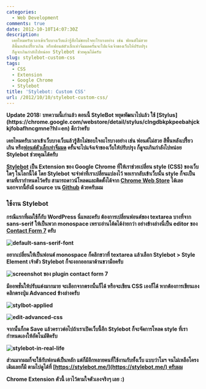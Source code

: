 ```yaml
---
categories:
  - Web Development
comments: true
date: 2012-10-10T14:07:30Z
description:
  เคยไหมครับเวลาเข้าเว็บบางเว็บแล้วรู้สึกไม่ชอบใจอะไรบางอย่าง เช่น ฟอนต์ไม่สวย
  สีพื้นหลังเปรี้ยวเกิน หรือฟอนต์ตัวเล็กเท่าจิ๋มมดครั้นจะไปแจ้งเจ้าของเว็บให้ปรับปรุง
  ก็ดูจะเกินกำลังไปหน่อย Stylebot ช่วยคุณได้ครับ
slug: stylebot-custom-css
tags:
  - CSS
  - Extension
  - Google Chrome
  - Stylebot
title: 'Stylebot: Custom CSS'
url: /2012/10/10/stylebot-custom-css/
---
```


<p class="message--warning">
  <strong>Update 2018: บทความนี้เก่าแล้ว ตอนนี้ StyleBot หยุดพัฒนาไปแล้ว ใช้ [Stylus](https://chrome.google.com/webstore/detail/stylus/clngdbkpkpeebahjckkjfobafhncgmne?hl=en) ดีกว่าครับ
</p>

เคยไหมครับเวลาเข้าเว็บบางเว็บแล้วรู้สึกไม่ชอบใจอะไรบางอย่าง เช่น ฟอนต์ไม่สวย สีพื้นหลังเปรี้ยวเกิน หรือ[ฟอนต์ตัวเล็กเท่าจิ๋มมด](https://www.manager.co.th) ครั้นจะไปแจ้งเจ้าของเว็บให้ปรับปรุง ก็ดูจะเกินกำลังไปหน่อย Stylebot ช่วยคุณได้ครับ

[**Stylebot**](https://github.com/ankit/stylebot) เป็น Extension ของ Google Chrome ที่ให้เราช่วยเปลี่ยน style (CSS) ของเว็บใดๆ ในโลกนี้ได้ โดย Stylebot จะจำค่าที่เราเปลี่ยนแปลงไว้ พอเรากลับเข้าเว็บนั้น style ก็จะเป็นตามที่เรากำหนดไว้ครับ สามารถดาวน์โหลดและติดตั้งได้จาก [Chrome Web Store](https://chrome.google.com/webstore/detail/stylebot/oiaejidbmkiecgbjeifoejpgmdaleoha) ได้เลย นอกจากนี้ยังมี source บน [Github](https://github.com/ankit/stylebot) ด้วยครับผม

### ใช้งาน Stylebot

กรณีแรกที่ผมใช้ก็กับ WordPress นี่แหละครับ ต้องการเปลี่ยนฟอนต์ของ textarea บางที่จาก sans-serif ให้เป็นพวก monospace เพราะอ่านโค้ดได้ง่ายกว่า อย่างข้างล่างนี่เป็น editor ของ [Contact Form 7](https://wordpress.org/extend/plugins/contact-form-7/) ครับ

![default-sans-serif-font](images/8506203367_0420429f87_o.png)

อยากเปลี่ยนให้เป็นฟอนต์ monospace ก็คลิกขวาที่ textarea แล้วเลือก Stylebot > Style Element เจ้าตัว Stylebot ก็จะงอกออกมาด้านขวามือครับ

![screenshot ของ plugin contact form 7](images/8507317410_60f3b5c751_z.jpg)

มีออพชั่นให้ปรับแต่งมากมาย จะเลือกจากตรงนั้นก็ได้ หรือจะเขียน CSS เองก็ได้ หากต้องการเขียนเอง คลิกตรงปุ่ม Advanced ข้างล่างครับ

![stylbot-applied](images/8506211115_85e4de2e96_o.png)

![edit-advanced-css](images/8507324720_f3bec711a1_o.png)

จากนั้นก็กด Save แล้วคราวต่อไปถ้าเราเปิดเว็บนี้อีก Stylebot ก็จะจัดการโหลด style ที่เรากำหนดเองให้อัตโนมัติครับ

![stylebot-in-real-life](images/8506217379_173afce33a_o.png)

ส่วนมากผมก็จะใช้กับฟอนต์เป็นหลัก แต่ก็มีอีกหลายคนที่ใช้งานกับทั้งเว็บ แบบว่าโมฯ จนไม่เหลือโครงเดิมเลยก็มี ตามไปดูได้ที่ [https://stylebot.me/](https://stylebot.me/) ครับผม

Chrome Extension ตัวนี้ เอาไว้ตามใจตัวเองจริงๆ เลย :)
